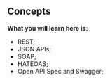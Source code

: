 ## Concepts

**What you will learn here is:**

- REST;
- JSON APIs;
- SOAP;
- HATEOAS;
- Open API Spec and Swagger;
